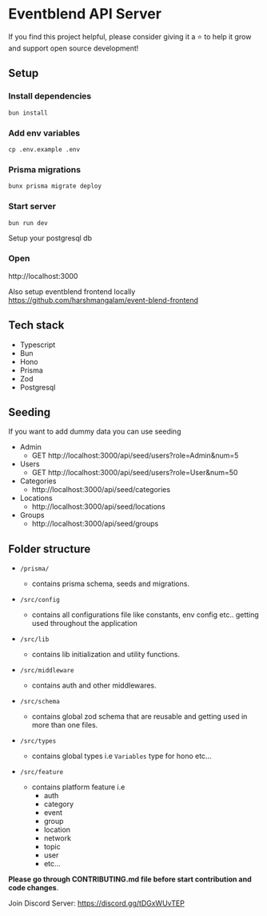 # Eventblend API Server

If you find this project helpful, please consider giving it a ⭐ to help it grow and support open source development!

## Setup

### Install dependencies

```
bun install
```

### Add env variables

```
cp .env.example .env
```

### Prisma migrations

```
bunx prisma migrate deploy
```

### Start server

```
bun run dev
```

Setup your postgresql db

### Open

http://localhost:3000

Also setup eventblend frontend locally
https://github.com/harshmangalam/event-blend-frontend

## Tech stack

- Typescript
- Bun
- Hono
- Prisma
- Zod
- Postgresql

## Seeding

If you want to add dummy data you can use seeding

- Admin
  - GET http://localhost:3000/api/seed/users?role=Admin&num=5
- Users
  - GET http://localhost:3000/api/seed/users?role=User&num=50
- Categories
  - http://localhost:3000/api/seed/categories
- Locations
  - http://localhost:3000/api/seed/locations
- Groups
  - http://localhost:3000/api/seed/groups

## Folder structure

- `/prisma/`

  - contains prisma schema, seeds and migrations.

- `/src/config`

  - contains all configurations file like constants, env config etc.. getting used throughout the application

- `/src/lib`

  - contains lib initialization and utility functions.

- `/src/middleware`

  - contains auth and other middlewares.

- `/src/schema`

  - contains global zod schema that are reusable and getting used in more than one files.

- `/src/types`

  - contains global types i.e `Variables` type for hono etc...

- `/src/feature`
  - contains platform feature i.e
    - auth
    - category
    - event
    - group
    - location
    - network
    - topic
    - user
    - etc...

**Please go through CONTRIBUTING.md file before start contribution and code changes**.

Join Discord Server: https://discord.gg/tDGxWUvTEP
